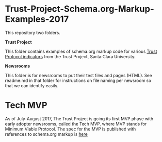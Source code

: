 # Trust-Project-Schema.org-Markup-Examples-2017

This repository two folders. 

**Trust Project**

This folder contains examples of schema.org markup code for various [Trust Protocol indicators](https://www.scu.edu/ethics/focus-areas/journalism-ethics/programs/the-trust-project/collaborator-materials/) from the Trust Project, Santa Clara University. 

**Newsrooms**

This folder is for newsrooms to put their test files and pages (HTML). See readme.md in that folder for instructions on file naming per newsroom so that we can identify easily. 

# Tech MVP 
As of July-August 2017, The Trust Project is going its first MVP phase with early adopter newsrooms, called the Tech MVP, where MVP stands for Minimum Viable Protocol. The spec for the MVP is published with references to schema.org markup is [here](https://www.scu.edu/ethics/focus-areas/journalism-ethics/programs/the-trust-project/collaborator-materials/)

